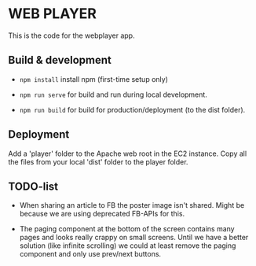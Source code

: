 # WEB PLAYER
This is the code for the webplayer app.

## Build & development
* `npm install` install npm (first-time setup only)

* `npm run serve` for build and run during local development.
* `npm run build` for build for production/deployment (to the dist folder).

## Deployment

Add a 'player' folder to the Apache web root in the EC2 instance.
Copy all the files from your local 'dist' folder to the player folder.

## TODO-list
* When sharing an article to FB the poster image isn't shared. Might be because we
are using deprecated FB-APIs for this.

* The paging component at the bottom of the screen contains many pages and looks really
crappy on small screens. Until we have a better solution (like infinite scrolling) we
could at least remove the paging component and only use prev/next buttons.

